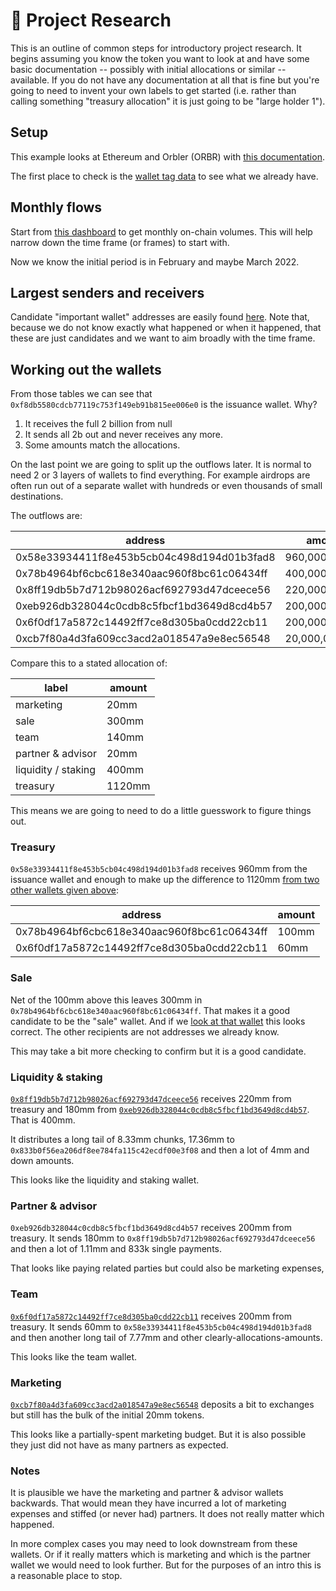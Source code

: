 # 🧪 Project Research

This is an outline of common steps for introductory project research. It begins assuming you know the token you want to look at and have some basic documentation -- possibly with initial allocations or similar -- available. If you do not have any documentation at all that is fine but you're going to need to invent your own labels to get started (i.e. rather than calling something "treasury allocation" it is just going to be "large holder 1").

## Setup

This example looks at Ethereum and Orbler (ORBR) with [this documentation](https://docs.orbler.io/tokenomics/token-allocation).

The first place to check is the [wallet tag data](https://dashargos.chainargos.com/dashboards/159?Categories+=\&Labels=%25orbler%25\&Organizations=) to see what we already have.

## Monthly flows

Start from [this dashboard](https://dashargos.chainargos.com/dashboards/139?Symbol=ORBR) to get monthly on-chain volumes. This will help narrow down the time frame (or frames) to start with.

Now we know the initial period is in February and maybe March 2022.

## Largest senders and receivers

Candidate "important wallet" addresses are easily found [here](https://dashargos.chainargos.com/dashboards/162?Relative+Months+Prior=%5B0%2C48%5D\&Symbol=ORBR). Note that, because we do not know exactly what happened or when it happened, that these are just candidates and we want to aim broadly with the time frame.

## Working out the wallets

From those tables we can see that `0xf8db5580cdcb77119c753f149eb91b815ee006e0` is the issuance wallet. Why?

1. It receives the full 2 billion from null
2. It sends all 2b out and never receives any more.
3. Some amounts match the allocations.

On the last point we are going to split up the outflows later. It is normal to need 2 or 3 layers of wallets to find everything. For example airdrops are often run out of a separate wallet with hundreds or even thousands of small destinations.

The outflows are:

| address                                    | amount         |
| ------------------------------------------ | -------------- |
| 0x58e33934411f8e453b5cb04c498d194d01b3fad8 | 960,000,000.00 |
| 0x78b4964bf6cbc618e340aac960f8bc61c06434ff | 400,000,000.00 |
| 0x8ff19db5b7d712b98026acf692793d47dceece56 | 220,000,000.00 |
| 0xeb926db328044c0cdb8c5fbcf1bd3649d8cd4b57 | 200,000,000.00 |
| 0x6f0df17a5872c14492ff7ce8d305ba0cdd22cb11 | 200,000,000.00 |
| 0xcb7f80a4d3fa609cc3acd2a018547a9e8ec56548 | 20,000,000.00  |

Compare this to a stated allocation of:

| label               | amount |
| ------------------- | ------ |
| marketing           | 20mm   |
| sale                | 300mm  |
| team                | 140mm  |
| partner & advisor   | 20mm   |
| liquidity / staking | 400mm  |
| treasury            | 1120mm |

This means we are going to need to do a little guesswork to figure things out.

### Treasury

`0x58e33934411f8e453b5cb04c498d194d01b3fad8` receives 960mm from the issuance wallet and enough to make up the difference to 1120mm [from two other wallets given above](https://dashargos.chainargos.com/dashboards/57?To+or+From+Address=0x58e33934411f8e453b5cb04c498d194d01b3fad8\&Symbol=ORBR):

| address                                    | amount |
| ------------------------------------------ | ------ |
| 0x78b4964bf6cbc618e340aac960f8bc61c06434ff | 100mm  |
| 0x6f0df17a5872c14492ff7ce8d305ba0cdd22cb11 | 60mm   |

### Sale

Net of the 100mm above this leaves 300mm in `0x78b4964bf6cbc618e340aac960f8bc61c06434ff`. That makes it a good candidate to be the "sale" wallet. And if we [look at that wallet](https://dashargos.chainargos.com/dashboards/57?To+or+From+Address=0x78b4964bf6cbc618e340aac960f8bc61c06434ff\&Symbol=ORBR) this looks correct. The other recipients are not addresses we already know.

This may take a bit more checking to confirm but it is a good candidate.

### Liquidity & staking

[`0x8ff19db5b7d712b98026acf692793d47dceece56`](https://dashargos.chainargos.com/dashboards/57?To+or+From+Address=0x8ff19db5b7d712b98026acf692793d47dceece56\&Symbol=ORBR) receives 220mm from treasury and 180mm from [`0xeb926db328044c0cdb8c5fbcf1bd3649d8cd4b57`](https://dashargos.chainargos.com/dashboards/57?To+or+From+Address=0xeb926db328044c0cdb8c5fbcf1bd3649d8cd4b57\&Symbol=ORBR). That is 400mm.

It distributes a long tail of 8.33mm chunks, 17.36mm to `0x833b0f56ea206df8ee784fa115c42ecdf00e3f08` and then a lot of 4mm and down amounts.

This looks like the liquidity and staking wallet.

### Partner & advisor

`0xeb926db328044c0cdb8c5fbcf1bd3649d8cd4b57` receives 200mm from treasury. It sends 180mm to `0x8ff19db5b7d712b98026acf692793d47dceece56` and then a lot of 1.11mm and 833k single payments.

That looks like paying related parties but could also be marketing expenses,

### Team

[`0x6f0df17a5872c14492ff7ce8d305ba0cdd22cb11`](https://dashargos.chainargos.com/dashboards/57?To+or+From+Address=0x6f0df17a5872c14492ff7ce8d305ba0cdd22cb11\&Symbol=ORBR) receives 200mm from treasury. It sends 60mm to `0x58e33934411f8e453b5cb04c498d194d01b3fad8` and then another long tail of 7.77mm and other clearly-allocations-amounts.

This looks like the team wallet.

### Marketing

[`0xcb7f80a4d3fa609cc3acd2a018547a9e8ec56548`](https://dashargos.chainargos.com/dashboards/57?To+or+From+Address=0xcb7f80a4d3fa609cc3acd2a018547a9e8ec56548\&Symbol=ORBR) deposits a bit to exchanges but still has the bulk of the initial 20mm tokens.

This looks like a partially-spent marketing budget. But it is also possible they just did not have as many partners as expected.

### Notes

It is plausible we have the marketing and partner & advisor wallets backwards. That would mean they have incurred a lot of marketing expenses and stiffed (or never had) partners. It does not really matter which happened.

In more complex cases you may need to look downstream from these wallets. Or if it really matters which is marketing and which is the partner wallet we would need to look further. But for the purposes of an intro this is a reasonable place to stop.
